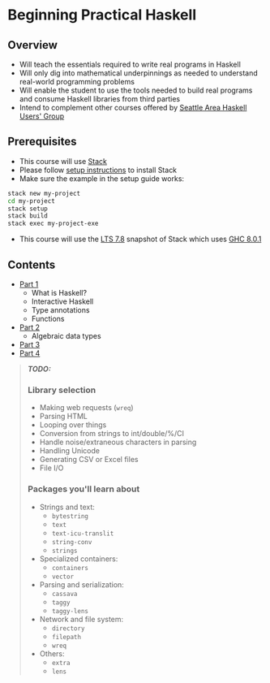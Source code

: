 # Beginning Practical Haskell

## Overview

* Will teach the essentials required to write real programs in Haskell
* Will only dig into mathematical underpinnings as needed to understand real-world programming problems
* Will enable the student to use the tools needed to build real programs and consume Haskell libraries from third parties
* Intend to complement other courses offered by [Seattle Area Haskell Users' Group][seahug]

## Prerequisites

* This course will use [Stack][stack]
* Please follow [setup instructions][stackhowto] to install Stack
* Make sure the example in the setup guide works:

```bash
stack new my-project
cd my-project
stack setup
stack build
stack exec my-project-exe
```

* This course will use the [LTS 7.8][lts78] snapshot of Stack which uses [GHC 8.0.1][ghc801]

## Contents

* [Part 1](part01.md)
    * What is Haskell?
    * Interactive Haskell
    * Type annotations
    * Functions
* [Part 2](part02.md)
    * Algebraic data types
* [Part 3](part03.md)
* [Part 4](part04.md)

> ***TODO:***
>
> ### Library selection
>
> * Making web requests (`wreq`)
> * Parsing HTML
> * Looping over things
> * Conversion from strings to int/double/%/CI
> * Handle noise/extraneous characters in parsing
> * Handling Unicode
> * Generating CSV or Excel files
> * File I/O
>
> ### Packages you'll learn about
>
> * Strings and text:
>   * `bytestring`
>   * `text`
>   * `text-icu-translit`
>   * `string-conv`
>   * `strings`
> * Specialized containers:
>   * `containers`
>   * `vector`
> * Parsing and serialization:
>   * `cassava`
>   * `taggy`
>   * `taggy-lens`
> * Network and file system:
>   * `directory`
>   * `filepath`
>   * `wreq`
> * Others:
>   * `extra`
>   * `lens`

[ghc801]: https://downloads.haskell.org/~ghc/master/users-guide/8.0.1-notes.html
[lts78]: https://www.stackage.org/lts-7.8
[seahug]: http://seattlehaskell.org/
[stack]: https://docs.haskellstack.org/
[stackhowto]: https://docs.haskellstack.org/en/stable/README/#how-to-install
